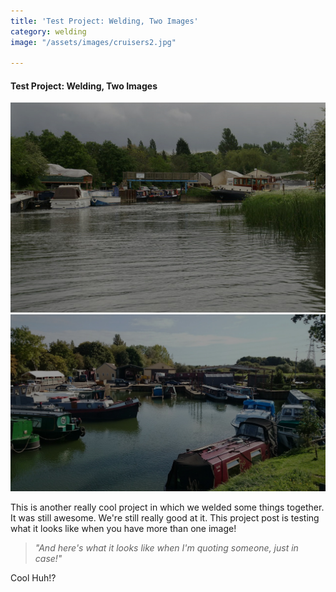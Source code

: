 ```yaml
---
title: 'Test Project: Welding, Two Images'
category: welding
image: "/assets/images/cruisers2.jpg"

---
```

#### Test Project: Welding, Two Images

![](/uploads/cruisers3-1.jpg)   ![](/uploads/cruisers2.jpg)

This is another really cool project in which we welded some things together. It was still awesome. We're still really good at it. This project post is testing what it looks like when you have more than one image!

> _"And here's what it looks like when I'm quoting someone, just in case!"_

Cool Huh!?